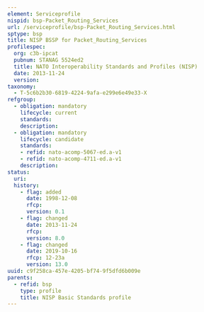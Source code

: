 ```yaml
---
element: Serviceprofile
nispid: bsp-Packet_Routing_Services
url: /serviceprofile/bsp-Packet_Routing_Services.html
sptype: bsp
title: NISP BSSP for Packet_Routing_Services
profilespec:
  org: c3b-ipcat
  pubnum: STANAG 5524ed2
  title: NATO Interoperability Standards and Profiles (NISP)
  date: 2013-11-24
  version: 
taxonomy:
  - T-5c6b2b30-6819-4224-9afa-e299e6e49e33-X
refgroup:
  - obligation: mandatory
    lifecycle: current
    standards: 
    description: 
  - obligation: mandatory
    lifecycle: candidate
    standards: 
    - refid: nato-acomp-5067-ed.a-v1
    - refid: nato-acomp-4711-ed.a-v1
    description: 
status:
  uri: 
  history: 
    - flag: added
      date: 1998-12-08
      rfcp: 
      version: 0.1
    - flag: changed
      date: 2013-11-24
      rfcp: 
      version: 8.0
    - flag: changed
      date: 2019-10-16
      rfcp: 12-23a
      version: 13.0
uuid: c9f258ca-457e-4205-bf74-9f5dfd6b009e
parents:
  - refid: bsp
    type: profile
    title: NISP Basic Standards profile
---
```

